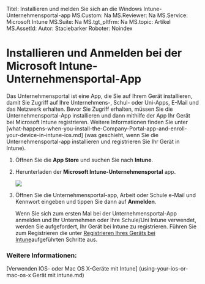 Titel: Installieren und melden Sie sich an die Windows Intune-Unternehmensportal-app
MS.Custom: Na
MS.Reviewer: Na
MS.Service: Microsoft Intune
MS.Suite: Na
MS.tgt_pltfrm: Na
MS.topic: Artikel
MS.AssetId: 
Autor: Staciebarker
Roboter: Noindex

# Installieren und Anmelden bei der Microsoft Intune-Unternehmensportal-App

Das Unternehmensportal ist eine App, die Sie auf Ihrem Gerät installieren, damit Sie Zugriff auf Ihre Unternehmens-, Schul- oder Uni-Apps, E-Mail und das Netzwerk erhalten.  Bevor Sie Zugriff erhalten, müssen Sie die Unternehmensportal-App installieren und dann mithilfe der App Ihr Gerät bei Microsoft Intune registrieren. Weitere Informationen finden Sie unter [what-happens-when-you-install-the-Company-Portal-app-and-enroll-your-device-in-intune-ios.md] (was geschieht, wenn Sie die Unternehmensportal-app installieren und registrieren Sie Ihr Gerät in Intune).

1.  Öffnen Sie die **App Store** und suchen Sie nach **Intune**.

2.  Herunterladen der **Microsoft Intune-Unternehmensportal** app.

    ![](./media/IW-Help-pics/ios-cpinstall-1-cpinstore.png)

3.  Öffnen Sie die Unternehmensportal-app, Arbeit oder Schule e-Mail und Kennwort eingeben und tippen Sie dann auf **Anmelden**.

    Wenn Sie sich zum ersten Mal bei der Unternehmensportal-App anmelden und Ihr Unternehmen oder Ihre Schule/Uni Intune verwendet, werden Sie aufgefordert, Ihr Gerät bei Intune zu registrieren. Führen Sie zum Registrieren die unter [Registrieren Ihres Geräts bei Intune](#BKMK_ios_enroll_your_device)aufgeführten Schritte aus.

### Weitere Informationen:
[Verwenden IOS- oder Mac OS X-Geräte mit Intune] (using-your-ios-or-mac-os-x Gerät mit intune.md)

<!--HONumber=Mar16_HO3-->



